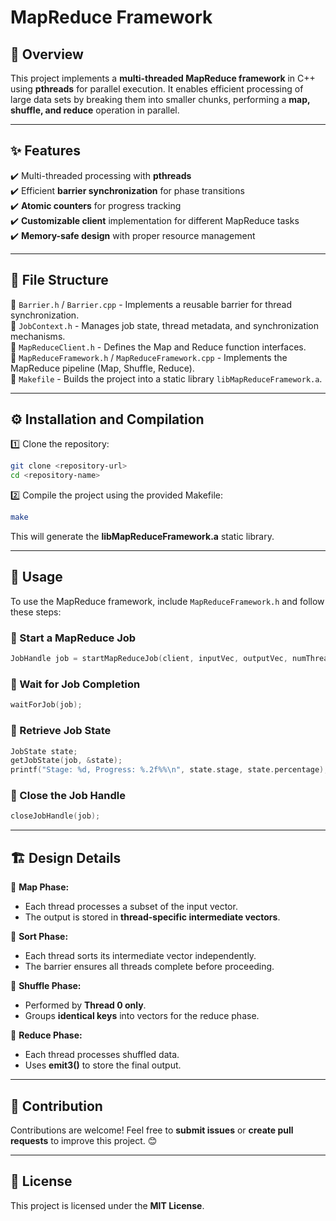 # MapReduce Framework

## 📌 Overview
This project implements a **multi-threaded MapReduce framework** in C++ using **pthreads** for parallel execution. It enables efficient processing of large data sets by breaking them into smaller chunks, performing a **map, shuffle, and reduce** operation in parallel.

---

## ✨ Features
✔️ Multi-threaded processing with **pthreads**  
✔️ Efficient **barrier synchronization** for phase transitions  
✔️ **Atomic counters** for progress tracking  
✔️ **Customizable client** implementation for different MapReduce tasks  
✔️ **Memory-safe design** with proper resource management  

---

## 📂 File Structure
📌 `Barrier.h` / `Barrier.cpp` - Implements a reusable barrier for thread synchronization.  
📌 `JobContext.h` - Manages job state, thread metadata, and synchronization mechanisms.  
📌 `MapReduceClient.h` - Defines the Map and Reduce function interfaces.  
📌 `MapReduceFramework.h` / `MapReduceFramework.cpp` - Implements the MapReduce pipeline (Map, Shuffle, Reduce).  
📌 `Makefile` - Builds the project into a static library `libMapReduceFramework.a`.  

---

## ⚙️ Installation and Compilation

1️⃣ Clone the repository:
   ```bash
   git clone <repository-url>
   cd <repository-name>
   ```

2️⃣ Compile the project using the provided Makefile:
   ```bash
   make
   ```
   This will generate the **libMapReduceFramework.a** static library.

---

## 🚀 Usage

To use the MapReduce framework, include `MapReduceFramework.h` and follow these steps:

### 🔹 Start a MapReduce Job
```cpp
JobHandle job = startMapReduceJob(client, inputVec, outputVec, numThreads);
```

### 🔹 Wait for Job Completion
```cpp
waitForJob(job);
```

### 🔹 Retrieve Job State
```cpp
JobState state;
getJobState(job, &state);
printf("Stage: %d, Progress: %.2f%%\n", state.stage, state.percentage);
```

### 🔹 Close the Job Handle
```cpp
closeJobHandle(job);
```

---

## 🏗️ Design Details

🔹 **Map Phase:**
   - Each thread processes a subset of the input vector.
   - The output is stored in **thread-specific intermediate vectors**.

🔹 **Sort Phase:**
   - Each thread sorts its intermediate vector independently.
   - The barrier ensures all threads complete before proceeding.

🔹 **Shuffle Phase:**
   - Performed by **Thread 0 only**.
   - Groups **identical keys** into vectors for the reduce phase.

🔹 **Reduce Phase:**
   - Each thread processes shuffled data.
   - Uses **emit3()** to store the final output.

---

## 🤝 Contribution
Contributions are welcome! Feel free to **submit issues** or **create pull requests** to improve this project. 😊

---

## 📜 License
This project is licensed under the **MIT License**.

